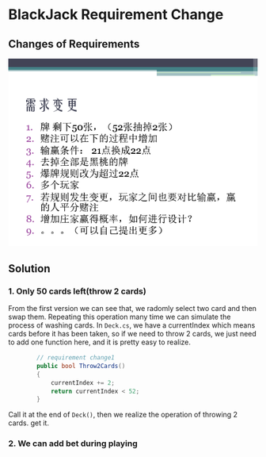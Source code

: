 ﻿# BlackJack Requirement Change

## Changes of Requirements

![reqChange](docs/pics/v2/reqChange.png)

## Solution

### 1. Only 50 cards left(throw 2 cards)

From the first version we can see that, we radomly select two card and then swap them. Repeating this operation many time we can simulate the process of washing cards. In `Deck.cs`, we have a currentIndex which means cards before it has been taken, so if we need to throw 2 cards, we just need to add one function here, and it is pretty easy to realize.

```c#
        // requirement change1
        public bool Throw2Cards()
        {
            currentIndex += 2;
            return currentIndex < 52;
        }
```

Call it at the end of `Deck()`, then we realize the operation of throwing 2 cards. get it.

### 2. We can add bet during playing

 